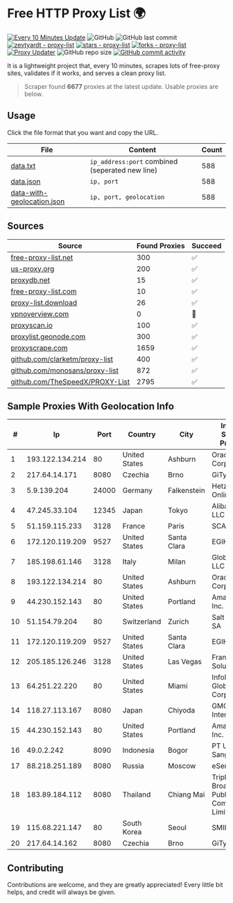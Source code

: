 
# Free HTTP Proxy List 🌍

[![Every 10 Minutes Update](https://github.com/mertguvencli/http-proxy-list/actions/workflows/main.yml/badge.svg?branch=main)](https://github.com/mertguvencli/http-proxy-list/actions/workflows/main.yml)
![GitHub](https://img.shields.io/github/license/mertguvencli/http-proxy-list)
![GitHub last commit](https://img.shields.io/github/last-commit/mertguvencli/http-proxy-list)
[![zevtyardt - proxy-list](https://img.shields.io/static/v1?label=zevtyardt&message=proxy-list&color=blue&logo=github)](https://github.com/zevtyardt/proxy-list "Go to GitHub repo")
[![stars - proxy-list](https://img.shields.io/github/stars/zevtyardt/proxy-list?style=social)](https://github.com/zevtyardt/proxy-list)
[![forks - proxy-list](https://img.shields.io/github/forks/zevtyardt/proxy-list?style=social)](https://github.com/zevtyardt/proxy-list)
[![Proxy Updater](https://github.com/zevtyardt/proxy-list/workflows/Proxy%20Updater/badge.svg)](https://github.com/zevtyardt/proxy-list/actions?query=workflow:"Proxy+Updater")
![GitHub repo size](https://img.shields.io/github/repo-size/zevtyardt/proxy-list)
[![GitHub commit activity](https://img.shields.io/github/commit-activity/m/zevtyardt/proxy-list?logo=commits)](https://github.com/zevtyardt/proxy-list/commits/main)

It is a lightweight project that, every 10 minutes, scrapes lots of free-proxy sites, validates if it works, and serves a clean proxy list.

> Scraper found **6677** proxies at the latest update. Usable proxies are below.

## Usage

Click the file format that you want and copy the URL.

|File|Content|Count|
|----|-------|-----|
|[data.txt](https://raw.githubusercontent.com/mertguvencli/http-proxy-list/main/proxy-list/data.txt)|`ip_address:port` combined (seperated new line)|588|
|[data.json](https://raw.githubusercontent.com/mertguvencli/http-proxy-list/main/proxy-list/data.json)|`ip, port`|588|
|[data-with-geolocation.json](https://raw.githubusercontent.com/mertguvencli/http-proxy-list/main/proxy-list/data-with-geolocation.json)|`ip, port, geolocation`|588|

## Sources

|Source|Found Proxies|Succeed|
|------|-------------|-------|
|[free-proxy-list.net](https://free-proxy-list.net)|300|✅|
|[us-proxy.org](https://www.us-proxy.org)|200|✅|
|[proxydb.net](http://proxydb.net)|15|✅|
|[free-proxy-list.com](https://free-proxy-list.com/?page=&port=&type%5B%5D=http&type%5B%5D=https&up_time=0&search=Search)|10|✅|
|[proxy-list.download](https://www.proxy-list.download/HTTP)|26|✅|
|[vpnoverview.com](https://vpnoverview.com/privacy/anonymous-browsing/free-proxy-servers)|0|🚫|
|[proxyscan.io](https://www.proxyscan.io)|100|✅|
|[proxylist.geonode.com](https://proxylist.geonode.com/api/proxy-list?limit=300&page=1&sort_by=lastChecked&sort_type=desc&protocols=http,https)|300|✅|
|[proxyscrape.com](https://api.proxyscrape.com/v2/?request=displayproxies&protocol=http&timeout=10000&country=all&ssl=all&anonymity=all)|1659|✅|
|[github.com/clarketm/proxy-list](https://raw.githubusercontent.com/clarketm/proxy-list/master/proxy-list-raw.txt)|400|✅|
|[github.com/monosans/proxy-list](https://raw.githubusercontent.com/monosans/proxy-list/main/proxies/http.txt)|872|✅|
|[github.com/TheSpeedX/PROXY-List](https://raw.githubusercontent.com/TheSpeedX/PROXY-List/master/http.txt)|2795|✅|


## Sample Proxies With Geolocation Info

|#|Ip|Port|Country|City|Internet Service Provider|
|-|--|----|-------|----|-------------------------|
|1|193.122.134.214|80|United States|Ashburn|Oracle Corporation|
|2|217.64.14.171|8080|Czechia|Brno|GiTy, a.s.|
|3|5.9.139.204|24000|Germany|Falkenstein|Hetzner Online GmbH|
|4|47.245.33.104|12345|Japan|Tokyo|Alibaba.com LLC|
|5|51.159.115.233|3128|France|Paris|SCALEWAY|
|6|172.120.119.209|9527|United States|Santa Clara|EGIHosting|
|7|185.198.61.146|3128|Italy|Milan|Global Router LLC|
|8|193.122.134.214|80|United States|Ashburn|Oracle Corporation|
|9|44.230.152.143|80|United States|Portland|Amazon.com, Inc.|
|10|51.154.79.204|80|Switzerland|Zurich|Salt Mobile SA|
|11|172.120.119.209|9527|United States|Santa Clara|EGIHosting|
|12|205.185.126.246|3128|United States|Las Vegas|FranTech Solutions|
|13|64.251.22.220|80|United States|Miami|Infolink Global Corporation|
|14|118.27.113.167|8080|Japan|Chiyoda|GMO Internet, Inc.|
|15|44.230.152.143|80|United States|Portland|Amazon.com, Inc.|
|16|49.0.2.242|8090|Indonesia|Bogor|PT Usaha Adi Sanggoro|
|17|88.218.251.189|8080|Russia|Moscow|eServer s.r.o.|
|18|183.89.184.112|8080|Thailand|Chiang Mai|Triple T Broadband Public Company Limited|
|19|115.68.221.147|80|South Korea|Seoul|SMILESERV|
|20|217.64.14.162|8080|Czechia|Brno|GiTy, a.s.|



## Contributing

Contributions are welcome, and they are greatly appreciated! Every
little bit helps, and credit will always be given.

